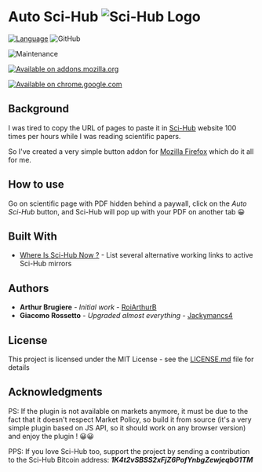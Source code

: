 # Auto Sci-Hub ![Sci-Hub Logo](https://user-images.githubusercontent.com/6209647/65463219-b9aaa480-de57-11e9-96e8-d5f7fff34f6d.png)

[![Language](https://img.shields.io/badge/language-JavaScript-brightgreen.svg)](https://developer.mozilla.org/en-US/docs/Web/JavaScript)
![GitHub](https://img.shields.io/github/license/RoiArthurB/Side-Auto_Sci-Hub.svg) 

![Maintenance](https://img.shields.io/maintenance/yes/2019.svg)

[![Available on addons.mozilla.org](https://cdn-images-1.medium.com/max/1200/1*gbwMHf0PfoFJAPmL3L4Vrg.png)](https://addons.mozilla.org/en-US/firefox/addon/auto-sci-hub/)

[![Available on chrome.google.com](https://cdn-images-1.medium.com/max/1200/1*p6zIz5nn0myk2bpyqb6mjQ.png)](https://chrome.google.com/webstore/detail/auto-sci-hub/nlogbpfgpkffmombiknfdoogphkimmmd/related?hl=en-US&authuser=0)

## Background

I was tired to copy the URL of pages to paste it in [Sci-Hub](https://en.wikipedia.org/wiki/Sci-Hub) website 100 times per hours while I was reading scientific papers. 

So I've created a very simple button addon for [Mozilla Firefox](https://www.mozilla.org/en-US/firefox/) which do it all for me.

## How to use

Go on scientific page with PDF hidden behind a paywall, click on the _Auto Sci-Hub_ button, and Sci-Hub will pop up with your PDF on another tab 😀


## Built With
* [Where Is Sci-Hub Now ?](https://whereisscihub.now.sh/) - List several alternative working links to active Sci-Hub mirrors

## Authors

* **Arthur Brugiere** - *Initial work* - [RoiArthurB](https://github.com/RoiArthurB)
* **Giacomo Rossetto** - *Upgraded almost everything* - [Jackymancs4](https://github.com/Jackymancs4)

## License

This project is licensed under the MIT License - see the [LICENSE.md](LICENSE.md) file for details

## Acknowledgments

PS: If the plugin is not available on markets anymore, it must be due to the fact that it doesn't respect Market Policy, so build it from source (it's a very simple plugin based on JS API, so it should work on any browser version) and enjoy the plugin ! 😀😀

PPS: If you love Sci-Hub too, support the project by sending a contribution to the Sci-Hub Bitcoin address: ***1K4t2vSBSS2xFjZ6PofYnbgZewjeqbG1TM***

<!-- I hate you my friends, I had to do it... 

PS: I'm not using Chrome nor Chromium, and I'm too lazy to take a look on development for that software... So consider switching to Firefox 🦊

PPS: If you're not as lazy as I am, feel free to send it to me in a pull request ^^
-->
